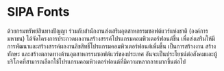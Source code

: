 # SIPA Fonts

ด้วยกรมทรัพย์สินทางปัญญา ร่วมกับสำนักงานส่งเสริมอุตสาหกรรมซอฟต์แวร์แห่งชาติ (องค์การมหาชน) ได้จัดโครงการประกวดผลงานสร้างสรรค์โปรแกรมคอมพิวเตอร์ฟอนต์ขึ้น เพื่อส่งเสริมให้มีการพัฒนาและสร้างสรรค์ผลงานลิขสิทธิ์โปรแกรมคอมพิวเตอร์ฟอนต์เพิ่มขึ้น เป็นการสร้างงาน สร้างทักษะ และสร้างตลาดทางด้านอุตสาหกรรมซอฟต์แวร์ของประเทศ อันจะเป็นประโยชน์ต่อสังคมและผู้บริโภคที่สามารถเลือกใช้โปรแกรมคอมพิวเตอร์ฟอนต์ที่มีความหลากลายมากขึ้นต่อไป
